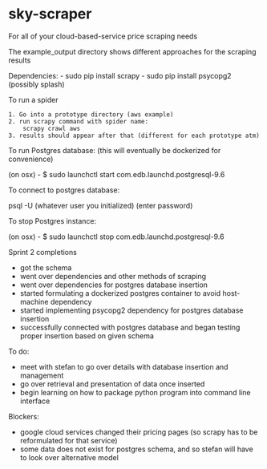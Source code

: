 # sky-scraper
For all of your cloud-based-service price scraping needs

The example_output directory shows different approaches for the scraping results

Dependencies:
	- sudo pip install scrapy
	- sudo pip install psycopg2
	(possibly splash)

To run a spider

	1. Go into a prototype directory (aws example)
	2. run scrapy command with spider name:
		scrapy crawl aws
	3. results should appear after that (different for each prototype atm)


To run Postgres database: (this will eventually be dockerized for convenience)

(on osx) - $ sudo launchctl start com.edb.launchd.postgresql-9.6

To connect to postgres database:

psql -U (whatever user you initialized)
(enter password)

To stop Postgres instance:

(on osx) - $ sudo launchctl stop com.edb.launchd.postgresql-9.6

Sprint 2 completions

- got the schema
- went over dependencies and other methods of scraping
- went over dependencies for postgres database insertion
- started formulating a dockerized postgres container to avoid host-machine dependency
- started implementing psycopg2 dependency for postgres database insertion 
- successfully connected with postgres database and began testing proper insertion based on given schema

To do: 
- meet with stefan to go over details with database insertion and management
- go over retrieval and presentation of data once inserted
- begin learning on how to package python program into command line interface

Blockers:
- google cloud services changed their pricing pages (so scrapy has to be reformulated for that service)
- some data does not exist for postgres schema, and so stefan will have to look over alternative model 
